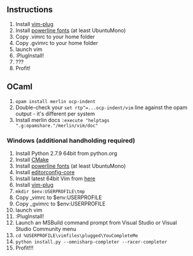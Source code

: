 ## Instructions

1. Install [vim-plug](https://github.com/junegunn/vim-plug)
2. Install [powerline fonts](https://github.com/powerline/fonts) (at least UbuntuMono)
3. Copy .vimrc to your home folder
4. Copy .gvimrc to your home folder
5. launch vim
6. :PlugInstall!
7. ???
8. Profit!

## OCaml
1. `opam install merlin ocp-indent`
2. Double-check your `set rtp^=...ocp-indent/vim` line against the opam output - it's different per system
3. Install merlin docs `:execute "helptags ".g:opamshare."/merlin/vim/doc"`

### Windows (additional handholding required)

1. Install Python 2.7.9 64bit from python.org
2. Install [CMake](https://cmake.org/download/)
3. Install [powerline fonts](https://github.com/powerline/fonts) (at least UbuntuMono)
3. Install [editorconfig-core](https://github.com/editorconfig/editorconfig-core-c)
4. Install latest 64bit Vim from [here](https://bintray.com/micbou/generic/vim)
5. Install [vim-plug](https://github.com/junegunn/vim-plug)
6. ```mkdir $env:USERPROFILE\tmp```
7. Copy \_vimrc to $env:USERPROFILE
8. Copy \_gvimrc to $env:USERPROFILE
9. launch vim
10. :PlugInstall!
11. Launch an MSBuild command prompt from Visual Studio or Visual Studio Community menu
12. ```cd %USERPROFILE\vimfiles\plugged\YouCompleteMe```
13. ```python install.py --omnisharp-completer --racer-completer```
14. Profit!!!
